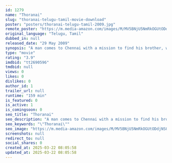 ```yaml
---
id: 1279
name: "Thoranai"
slug: "thoranai-telugu-tamil-movie-download"
poster: "posters/thoranai-telugu-tamil-2009.jpg"
remote_poster: "https://m.media-amazon.com/images/M/MV5BNjU5NmRkOGUtODdjNS00NWI0LWJiZmYtNTkzZmExM2ViZGVhXkEyXkFqcGc@._V1_SX300.jpg"
original_language: "Telugu, Tamil"
dubbed_in: null
released_date: "29 May 2009"
synopsis: "A man comes to Chennai with a mission to find his brother, who had run away from his house about two decades ago. But a series of events make them both a part of unexpected happenings."
type: "movie"
rating: "3.9"
imdbid: "tt2690596"
tmdbid: null
views: 0
likes: 0
dislikes: 0
author_id: 1
trailer_url: null
runtime: "159 min"
is_featured: 0
is_active: 1
is_comingsoon: 0
seo_title: "Thoranai"
seo_description: "A man comes to Chennai with a mission to find his brother, who had run away from his house about two decades ago. But a series of events make them both a part of unexpected happenings."
seo_keywords: "\"Thoranai\""
seo_image: "https://m.media-amazon.com/images/M/MV5BNjU5NmRkOGUtODdjNS00NWI0LWJiZmYtNTkzZmExM2ViZGVhXkEyXkFqcGc@._V1_SX300.jpg"
screenshots: null
redirect_to: null
social_shares: 0
created_at: 2025-03-22 08:05:58
updated_at: 2025-03-22 08:05:58
---
```


